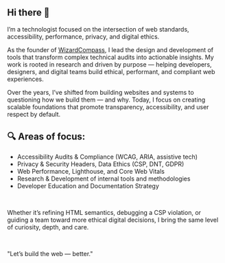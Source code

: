 ## Hi there 👋

I’m a technologist focused on the intersection of web standards, accessibility, performance, privacy, and digital ethics.

As the founder of [WizardCompass](https://github.com/wizardcompass), I lead the design and development of tools that transform complex technical audits into actionable insights. My work is rooted in research and driven by purpose — helping developers, designers, and digital teams build ethical, performant, and compliant web experiences.

Over the years, I’ve shifted from building websites and systems to questioning how we build them — and why. Today, I focus on creating scalable foundations that promote transparency, accessibility, and user respect by default.


## 🔍 Areas of focus:

- Accessibility Audits & Compliance (WCAG, ARIA, assistive tech)
- Privacy & Security Headers, Data Ethics (CSP, DNT, GDPR)
- Web Performance, Lighthouse, and Core Web Vitals
- Research & Development of internal tools and methodologies
- Developer Education and Documentation Strategy

<br />

Whether it’s refining HTML semantics, debugging a CSP violation, or guiding a team toward more ethical digital decisions, I bring the same level of curiosity, depth, and care.

<br />

"Let’s build the web — better."
